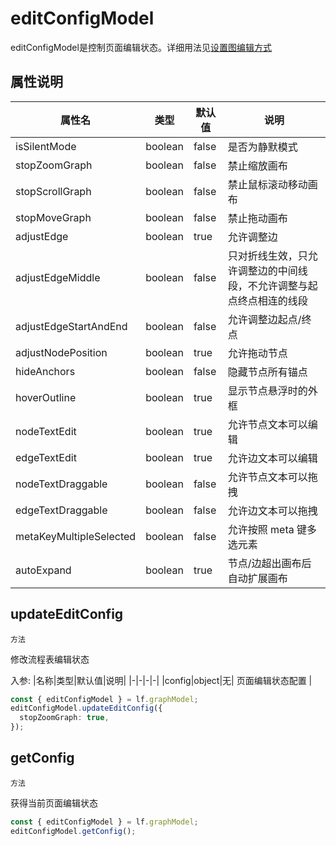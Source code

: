# editConfigModel

editConfigModel是控制页面编辑状态。详细用法见[设置图编辑方式](zh/guide/basic/silent-mode)


## 属性说明

| 属性名                  | 类型    | 默认值 | 说明                                                                   |
| ----------------------- | ------- | ------ | ---------------------------------------------------------------------- |
| isSilentMode           | boolean | false  | 是否为静默模式                                                           |
| stopZoomGraph           | boolean | false  | 禁止缩放画布                                                           |
| stopScrollGraph         | boolean | false  | 禁止鼠标滚动移动画布                                                   |
| stopMoveGraph           | boolean | false  | 禁止拖动画布                                                           |
| adjustEdge              | boolean | true   | 允许调整边                                                           |
| adjustEdgeMiddle        | boolean | false  | 只对折线生效，只允许调整边的中间线段，不允许调整与起点终点相连的线段 |
| adjustEdgeStartAndEnd   | boolean | false  | 允许调整边起点/终点                                                  |
| adjustNodePosition      | boolean | true   | 允许拖动节点                                                           |
| hideAnchors             | boolean | false  | 隐藏节点所有锚点                                                       |
| hoverOutline            | boolean | true  | 显示节点悬浮时的外框                                                       |
| nodeTextEdit            | boolean | true   | 允许节点文本可以编辑                                                   |
| edgeTextEdit            | boolean | true   | 允许边文本可以编辑                                                   |
| nodeTextDraggable       | boolean | false  | 允许节点文本可以拖拽                                                   |
| edgeTextDraggable       | boolean | false  | 允许边文本可以拖拽                                                   |
| metaKeyMultipleSelected | boolean | false  | 允许按照 meta 键多选元素                                               |
| autoExpand              | boolean | true  | 节点/边超出画布后自动扩展画布                                               |


## updateEditConfig

`方法`

修改流程表编辑状态

入参:
|名称|类型|默认值|说明|
|-|-|-|-|
|config|object|无| 页面编辑状态配置 |

```ts
const { editConfigModel } = lf.graphModel;
editConfigModel.updateEditConfig({
  stopZoomGraph: true,
});
```

## getConfig

`方法`

获得当前页面编辑状态

```ts
const { editConfigModel } = lf.graphModel;
editConfigModel.getConfig();
```

